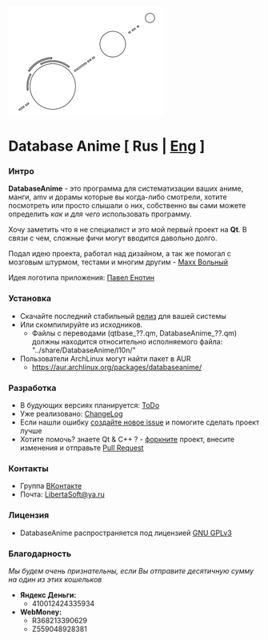 ![Logo](./images/DBA_logo_m.png)

# Database Anime [ Rus | [Eng](./README_eng.md) ]

### Интро

**DatabaseAnime** - это программа для систематизации ваших аниме, манги, amv и дорамы
которые вы когда-либо смотрели, хотите посмотреть или просто слышали о них, собственно
вы сами можете определить *как* и *для чего* использовать программу.

Хочу заметить что я не специалист и это мой первый проект на **Qt**.
В связи с чем, сложные фичи могут вводится давольно долго.

Подал идею проекта, работал над дизайном, а так же помогал
с мозговым штурмом, тестами и многим другим - [Maxx Вольный](https://vk.com/id233189085)

Идея логотипа приложения: [Павел Енотин](https://vk.com/everydayiamsuffering)

### Установка
- Скачайте последний стабильный [релиз](https://github.com/LibertaSoft/DatabaseAnime/releases) для вашей системы
- Или скомпилируйте из исходников.
  - Файлы с переводами (qtbase_??.qm, DatabaseAnime_??.qm) должны находится относительно исполняемого файла: "../share/DatabaseAnime/l10n/"
- Пользователи ArchLinux могут найти пакет в AUR
  - https://aur.archlinux.org/packages/databaseanime/

### Разработка
- В будующих версиях планируется: [ToDo](./ToDo.md)
- Уже реализовано: [ChangeLog](./ChangeLog.md)
- Если нашли ошибку [создайте новое issue](https://github.com/LibertaSoft/DatabaseAnime/issues/new) и помогите сделать проект лучше
- Хотите помочь? знаете Qt & C++ ? - [форкните](https://github.com/LibertaSoft/DatabaseAnime/fork) проект, внесите изменения и отправьте [Pull Request](https://github.com/LibertaSoft/DatabaseAnime/pulls)

### Контакты
- Группа [ВКонтакте](https://vk.com/db_anime)
- Почта: [LibertaSoft@ya.ru](mailto:libertasoft@ya.ru)

### Лицензия
- DatabaseAnime распространяется под лицензией [GNU GPLv3](./LICENSE)

### Благодарность
*Мы будем очень признательны, если Вы отправите десятичную сумму на один из этих кошельков*
- **Яндекс Деньги:**
  - 410012424335934
- **WebMoney:**
  - R368213390629
  - Z559048928381
